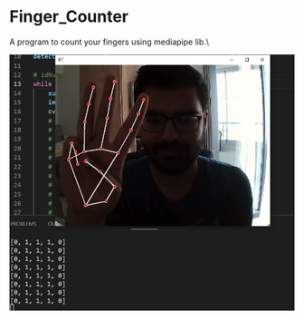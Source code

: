 # Finger_Counter
A program to count your fingers using mediapipe lib.\

![This is how it is looks like](https://github.com/EmreAlagoz/Finger_Counter/blob/main/image.png)
